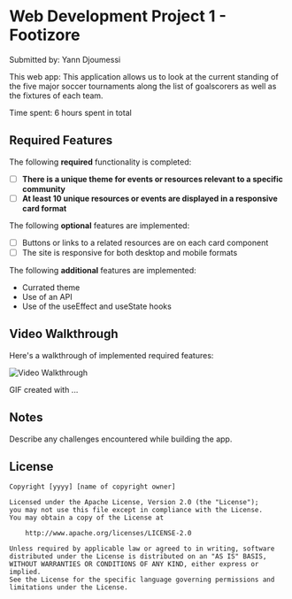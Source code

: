 # Web Development Project 1 - Footizore

Submitted by: Yann Djoumessi

This web app: This application allows us to look at the current standing of the five major soccer tournaments along the list of goalscorers as well as the fixtures of each team.

Time spent: 6 hours spent in total

## Required Features

The following **required** functionality is completed:

- [ ] **There is a unique theme for events or resources relevant to a specific community**
- [ ] **At least 10 unique resources or events are displayed in a responsive card format**

The following **optional** features are implemented:

- [ ] Buttons or links to a related resources are on each card component
- [ ] The site is responsive for both desktop and mobile formats

The following **additional** features are implemented:

- Currated theme
- Use of an API
- Use of the useEffect and useState hooks

## Video Walkthrough

Here's a walkthrough of implemented required features:

<img src='src/assets/video.gif' title='Video Walkthrough' width='' alt='Video Walkthrough' />

<!-- Replace this with whatever GIF tool you used! -->

GIF created with ...

<!-- Recommended tools:
[Kap](https://getkap.co/) for macOS
[ScreenToGif](https://www.screentogif.com/) for Windows
[peek](https://github.com/phw/peek) for Linux. -->

## Notes

Describe any challenges encountered while building the app.

## License

    Copyright [yyyy] [name of copyright owner]

    Licensed under the Apache License, Version 2.0 (the "License");
    you may not use this file except in compliance with the License.
    You may obtain a copy of the License at

        http://www.apache.org/licenses/LICENSE-2.0

    Unless required by applicable law or agreed to in writing, software
    distributed under the License is distributed on an "AS IS" BASIS,
    WITHOUT WARRANTIES OR CONDITIONS OF ANY KIND, either express or implied.
    See the License for the specific language governing permissions and
    limitations under the License.
